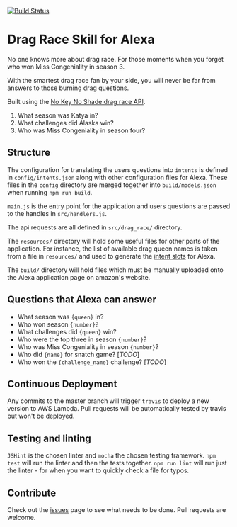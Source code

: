 [![Build Status](https://travis-ci.org/calum/alexa-drag-race-skill.svg?branch=master)](https://travis-ci.org/calum/alexa-drag-race-skill)

# Drag Race Skill for Alexa

No one knows more about drag race. For those moments when you forget who won Miss Congeniality in season 3.

With the smartest drag race fan by your side, you will never be far from answers to those burning drag questions.

Built using the [No Key No Shade drag race API](https://drag-race-api.readme.io/docs).

1. What season was Katya in?
2. What challenges did Alaska win?
3. Who was Miss Congeniality in season four?


## Structure
The configuration for translating the users questions into `intents` is defined in `config/intents.json` along with other configuration files for Alexa. These files in the `config` directory are merged together into `build/models.json` when running `npm run build`.

`main.js` is the entry point for the application and users questions are passed to the handles in `src/handlers.js`.

The api requests are all defined in `src/drag_race/` directory.

The `resources/` directory will hold some useful files for other parts of the application. For instance, the list of available drag queen names is taken from a file in `resources/` and used to generate the [intent slots](https://developer.amazon.com/docs/custom-skills/custom-interaction-model-reference.htm) for Alexa.

The `build/` directory will hold files which must be manually uploaded onto the Alexa application page on amazon's website.

## Questions that Alexa can answer
* What season was `{queen}` in?
* Who won season `{number}`?
* What challenges did `{queen}` win?
* Who were the top three in season `{number}`?
* Who was Miss Congeniality in season `{number}`?
* Who did `{name}` for snatch game? [_TODO_]
* Who won the `{challenge_name}` challenge? [_TODO_]

## Continuous Deployment
Any commits to the master branch will trigger `travis` to deploy a new version to AWS Lambda. Pull requests will be automatically tested by travis but won't be deployed.

## Testing and linting
`JSHint` is the chosen linter and `mocha` the chosen testing framework.
`npm test` will run the linter and then the tests together.
`npm run lint` will run just the linter - for when you want to quickly check a file for typos.

## Contribute
Check out the [issues](https://github.com/calum/alexa-drag-race-skill/issues) page to see what needs to be done. Pull requests are welcome.
